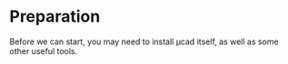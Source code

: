 # Preparation

Before we can start, you may need to install µcad itself,
as well as some other useful tools.
